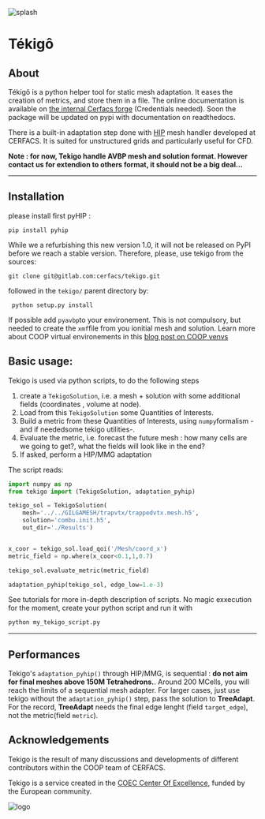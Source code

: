 ![splash](https://gitlab.com/cerfacs/tekigo/-/raw/master/tekigo_splashscreen.png)

# Tékigô

## About

Tékigô is a python helper tool for static mesh adaptation.
It eases the creation of metrics, and store them in a file.
The online documentation is available on [the internal Cerfacs forge](http://opentea.pg.cerfacs.fr/tekigo/) (Credentials needed). Soon the package will be updated on pypi with documentation on readthedocs.

There is a built-in adaptation step done with [HIP](http://www.cerfacs.fr/avbp7x/hip.php) mesh handler  developed at CERFACS. It is suited for unstructured grids and particularly useful for CFD. 

**Note : for now, Tekigo handle AVBP mesh and solution format. However contact us for extendion to others format, it should not be a big deal...**

---

## Installation

please install first pyHIP :

``` 
pip install pyhip
```

While we a refurbishing this new version 1.0, it will not be released on PyPI before we reach a stable version.
Therefore, please, use tekigo from the sources:

```
git clone git@gitlab.com:cerfacs/tekigo.git
```
followed in the  `tekigo/` parent directory by: 

```
 python setup.py install
```

If possible add `pyavbp`to your environement. 
This is not compulsory, but needed to create the `xmf`file from you ionitial mesh and solution.
Learn more about COOP virtual environements in this [blog post on COOP venvs](https://cerfacs.fr/coop/coop-venvs)


## Basic usage:

Tekigo is used via python scripts, to do the following steps

1. create a `TekigoSolution`, i.e. a mesh + solution with some additional fields 
(coordinates , volume at node).
1. Load from this `TekigoSolution` some Quantities of Interests.
1. Build a metric from these Quantities of Interests, using `numpy`formalism -and if neededsome tekigo utilities-.
1. Evaluate the metric, i.e. forecast the future mesh : how many cells are we going to get?, what the fields will look like in the end?
1. If asked, perform a HIP/MMG adaptation

The script reads:


```python
import numpy as np
from tekigo import (TekigoSolution, adaptation_pyhip)

tekigo_sol = TekigoSolution(
    mesh='../../GILGAMESH/trapvtx/trappedvtx.mesh.h5',
    solution='combu.init.h5',
    out_dir='./Results')


x_coor = tekigo_sol.load_qoi('/Mesh/coord_x')
metric_field = np.where(x_coor<0.1,1,0.7)

tekigo_sol.evaluate_metric(metric_field)

adaptation_pyhip(tekigo_sol, edge_low=1.e-3)
```

See tutorials for more in-depth description of scripts.
No magic exxecution for the moment, create your python script  and run it with 

```python
python my_tekigo_script.py
```
---


## Performances

Tekigo's  `adaptation_pyhip()` through HIP/MMG, is sequential : **do not aim for final meshes above 150M Tetrahedrons.**. Around 200 MCells, you will reach the limits of a sequential mesh adapter.
For larger cases, just use tekigo without the `adaptation_pyhip()` step, pass the solution to **TreeAdapt**. For the record,  **TreeAdapt** needs the final edge lenght (field `target_edge`), not the metric(field `metric`).

## Acknowledgements

Tekigo is the result of many discussions and developments of different contributors within the COOP team of CERFACS.

Tekigo is a service created in the [COEC Center Of Excellence](https://coec-project.eu/), funded by the European community. 

![logo](https://coec-project.eu/wp-content/uploads/2020/12/logo.png)

